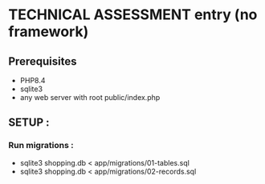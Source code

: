 # TECHNICAL ASSESSMENT entry (no framework)

## Prerequisites
* PHP8.4
* sqlite3
* any web server with root public/index.php

## SETUP :

### Run migrations :
* sqlite3 shopping.db < app/migrations/01-tables.sql
* sqlite3 shopping.db < app/migrations/02-records.sql
